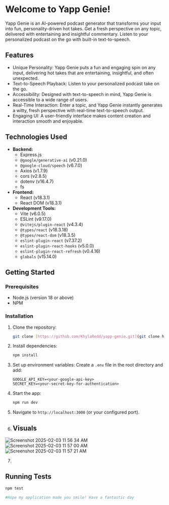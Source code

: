 # Welcome to Yapp Genie!

Yapp Genie is an AI-powered podcast generator that transforms your input into fun, personality-driven hot takes. Get a fresh perspective on any topic, delivered with entertaining and insightful commentary. Listen to your personalized podcast on the go with built-in text-to-speech.

## Features

*   Unique Personality: Yapp Genie puts a fun and engaging spin on any input, delivering hot takes that are entertaining, insightful, and often unexpected.
*   Text-to-Speech Playback: Listen to your personalized podcast take on the go.
*   Accessibility: Designed with text-to-speech in mind, Yapp Genie is accessible to a wide range of users.
*   Real-Time Interaction: Enter a topic, and Yapp Genie instantly generates a witty, fresh perspective with real-time text-to-speech output.
*   Engaging UI: A user-friendly interface makes content creation and interaction smooth and enjoyable.

## Technologies Used

*   **Backend:**
    *   Express.js
    *   `@google/generative-ai` (v0.21.0)
    *   `@google-cloud/speech` (v6.7.0)
    *   Axios (v1.7.9)
    *   cors (v2.8.5)
    *   dotenv (v16.4.7)
    *   fs
*   **Frontend:**
    *   React (v18.3.1)
    *   React DOM (v18.3.1)
*   **Development Tools:**
    *   Vite (v6.0.5)
    *   ESLint (v9.17.0)
    *   `@vitejs/plugin-react` (v4.3.4)
    *   `@types/react` (v18.3.18)
    *   `@types/react-dom` (v18.3.5)
    *   `eslint-plugin-react` (v7.37.2)
    *   `eslint-plugin-react-hooks` (v5.0.0)
    *   `eslint-plugin-react-refresh` (v0.4.16)
    *   `globals` (v15.14.0)

## Getting Started

### Prerequisites

*  Node.js (version 18 or above)
*  NPM 

### Installation

1.  Clone the repository:

    ```bash
    git clone [https://github.com/KhylaRedd/yapp-genie.git](git clone https://github.com/KhylaRedd/yapp-genie.git)
    ```

2.  Install dependencies:

    ```bash
    npm install
    ```

3.  Set up environment variables: Create a `.env` file in the root directory and add:

    ```
    GOOGLE_API_KEY=<your-google-api-key>
    SECRET_KEY=<your-secret-key-for-authentication>
    ```

4.  Start the app:

    ```bash
    npm run dev
    ```

5.  Navigate to `http://localhost:3000` (or your configured port).

6.  ## Visuals
![Screenshot 2025-02-03 11 56 34 AM](https://github.com/user-attachments/assets/d4b31a39-0883-4acb-8291-2b6b284b1c59)
![Screenshot 2025-02-03 11 57 00 AM](https://github.com/user-attachments/assets/5de11b03-96ea-40cc-a048-e0dae0356e41)
![Screenshot 2025-02-03 11 57 21 AM](https://github.com/user-attachments/assets/bbe2efbb-04d9-4d07-9bb3-e4ddbcb3ac68)

7.   

## Running Tests

```bash
npm test

#Hope my application made you smile! Have a fantastic day
